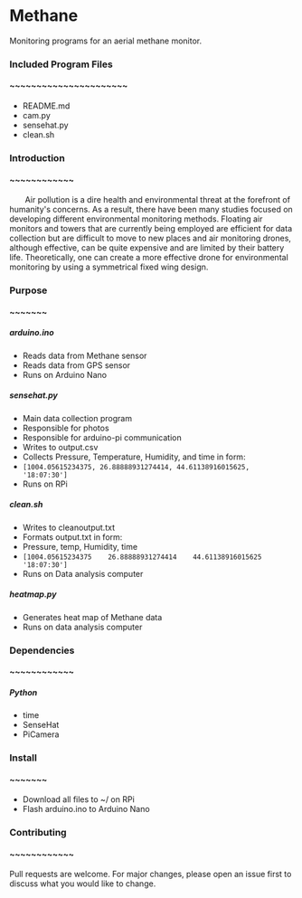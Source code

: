 # Methane
Monitoring programs for an aerial methane monitor.  

### Included Program Files  
#### ~~~~~~~~~~~~~~~~~~~~~~  
* README.md  
* cam.py  
* sensehat.py  
* clean.sh  
### Introduction
#### ~~~~~~~~~~~~

&nbsp;&nbsp;&nbsp;&nbsp;&nbsp;&nbsp; Air pollution is a dire health and
environmental threat at the forefront of humanity's concerns. As a result, there
 have been many studies focused on developing different environmental monitoring
  methods. Floating air monitors and towers that are currently being employed
  are efficient for data collection but are difficult to move to new places and
   air monitoring drones, although effective, can be quite expensive and are
   limited by their battery life. Theoretically, one can create a more effective
    drone for environmental monitoring by using a symmetrical fixed wing design.

### Purpose
#### ~~~~~~~
##### arduino.ino
* Reads data from Methane sensor
* Reads data from GPS sensor
* Runs on Arduino Nano  
##### sensehat.py    
* Main data collection program
* Responsible for photos
* Responsible for arduino-pi communication
* Writes to output.csv   
* Collects Pressure, Temperature, Humidity, and time in form:  
* ```[1004.05615234375, 26.88888931274414, 44.61138916015625, '18:07:30']  ```
* Runs on RPi
##### clean.sh    
* Writes to cleanoutput.txt  
* Formats output.txt in form:  
* Pressure,              temp,              Humidity,              time  
* ``` [1004.05615234375    26.88888931274414    44.61138916015625    '18:07:30']  ```  
* Runs on Data analysis computer
##### heatmap.py   
* Generates heat map of Methane data    
* Runs on data analysis computer      
### Dependencies
#### ~~~~~~~~~~~~
##### Python
* time
* SenseHat
* PiCamera

### Install
#### ~~~~~~~
* Download all files to ~/ on RPi
* Flash arduino.ino to Arduino Nano

### Contributing
#### ~~~~~~~~~~~~
Pull requests are welcome. For major changes, please open an issue first to discuss what you would like to change.
